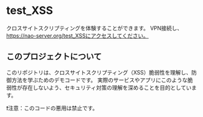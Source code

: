 # test_XSS
クロスサイトスクリプティングを体験することができます。
VPN接続し、https://nao-server.org/test_XSSにアクセスしてください。

## このプロジェクトについて

このリポジトリは、クロスサイトスクリプティング（XSS）脆弱性を理解し、防御方法を学ぶためのデモコードです。
実際のサービスやアプリにこのような脆弱性が存在しないよう、セキュリティ対策の理解を深めることを目的としています。

❗️注意：このコードの悪用は禁止です。
